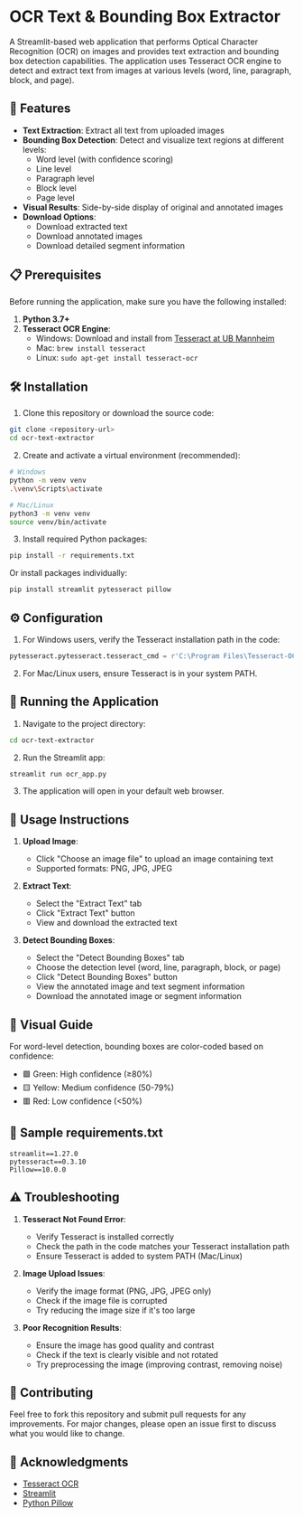 # OCR Text & Bounding Box Extractor

A Streamlit-based web application that performs Optical Character Recognition (OCR) on images and provides text extraction and bounding box detection capabilities. The application uses Tesseract OCR engine to detect and extract text from images at various levels (word, line, paragraph, block, and page).

## 🌟 Features

- **Text Extraction**: Extract all text from uploaded images
- **Bounding Box Detection**: Detect and visualize text regions at different levels:
  - Word level (with confidence scoring)
  - Line level
  - Paragraph level
  - Block level
  - Page level
- **Visual Results**: Side-by-side display of original and annotated images
- **Download Options**: 
  - Download extracted text
  - Download annotated images
  - Download detailed segment information

## 📋 Prerequisites

Before running the application, make sure you have the following installed:

1. **Python 3.7+**
2. **Tesseract OCR Engine**:
   - Windows: Download and install from [Tesseract at UB Mannheim](https://github.com/UB-Mannheim/tesseract/wiki)
   - Mac: `brew install tesseract`
   - Linux: `sudo apt-get install tesseract-ocr`

## 🛠️ Installation

1. Clone this repository or download the source code:
```bash
git clone <repository-url>
cd ocr-text-extractor
```

2. Create and activate a virtual environment (recommended):
```bash
# Windows
python -m venv venv
.\venv\Scripts\activate

# Mac/Linux
python3 -m venv venv
source venv/bin/activate
```

3. Install required Python packages:
```bash
pip install -r requirements.txt
```

Or install packages individually:
```bash
pip install streamlit pytesseract pillow
```

## ⚙️ Configuration

1. For Windows users, verify the Tesseract installation path in the code:
```python
pytesseract.pytesseract.tesseract_cmd = r'C:\Program Files\Tesseract-OCR\tesseract.exe'
```

2. For Mac/Linux users, ensure Tesseract is in your system PATH.

## 🚀 Running the Application

1. Navigate to the project directory:
```bash
cd ocr-text-extractor
```

2. Run the Streamlit app:
```bash
streamlit run ocr_app.py
```

3. The application will open in your default web browser.

## 📝 Usage Instructions

1. **Upload Image**:
   - Click "Choose an image file" to upload an image containing text
   - Supported formats: PNG, JPG, JPEG

2. **Extract Text**:
   - Select the "Extract Text" tab
   - Click "Extract Text" button
   - View and download the extracted text

3. **Detect Bounding Boxes**:
   - Select the "Detect Bounding Boxes" tab
   - Choose the detection level (word, line, paragraph, block, or page)
   - Click "Detect Bounding Boxes" button
   - View the annotated image and text segment information
   - Download the annotated image or segment information

## 🎨 Visual Guide

For word-level detection, bounding boxes are color-coded based on confidence:
- 🟩 Green: High confidence (≥80%)
- 🟨 Yellow: Medium confidence (50-79%)
- 🟥 Red: Low confidence (<50%)

## 📄 Sample requirements.txt
```
streamlit==1.27.0
pytesseract==0.3.10
Pillow==10.0.0
```

## ⚠️ Troubleshooting

1. **Tesseract Not Found Error**:
   - Verify Tesseract is installed correctly
   - Check the path in the code matches your Tesseract installation path
   - Ensure Tesseract is added to system PATH (Mac/Linux)

2. **Image Upload Issues**:
   - Verify the image format (PNG, JPG, JPEG only)
   - Check if the image file is corrupted
   - Try reducing the image size if it's too large

3. **Poor Recognition Results**:
   - Ensure the image has good quality and contrast
   - Check if the text is clearly visible and not rotated
   - Try preprocessing the image (improving contrast, removing noise)

## 🤝 Contributing

Feel free to fork this repository and submit pull requests for any improvements. For major changes, please open an issue first to discuss what you would like to change.


## 🙏 Acknowledgments

- [Tesseract OCR](https://github.com/tesseract-ocr/tesseract)
- [Streamlit](https://streamlit.io/)
- [Python Pillow](https://python-pillow.org/)

